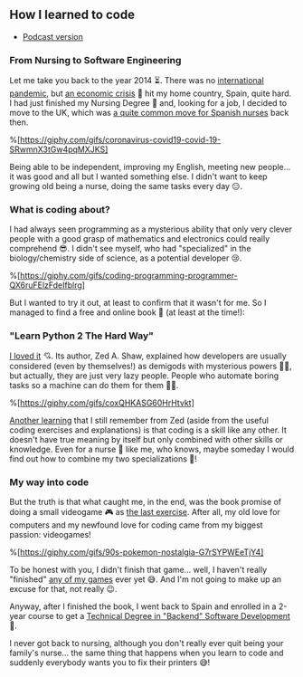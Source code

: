 ## How I learned to code

* [Podcast version](https://anchor.fm/gabriel-romaymachado/episodes/How-I-learned-to-code-euqd4j)

### From Nursing to Software Engineering

Let me take you back to the year 2014 ⏳. There was no [international pandemic](https://en.wikipedia.org/wiki/COVID-19_pandemic), but [an economic crisis](https://en.wikipedia.org/wiki/2008%E2%80%932014_Spanish_financial_crisis) 💸 hit my home country, Spain, quite hard. I had just finished my Nursing Degree 💊 and, looking for a job, I decided to move to the UK, which was [a quite common move for Spanish nurses](https://www.sciencedirect.com/science/article/pii/S0020748916301304#:~:text=From%20the%20data%20available%20to,Spanish%2Dtrained%20nurses%20working%20abroad.&text=During%20this%20period%2C%205760%20Spanish,Italy%20and%20250%20to%20Norway.) back then.


%[https://giphy.com/gifs/coronavirus-covid19-covid-19-SRwmnX3tGw4pqMXJKS]


Being able to be independent, improving my English, meeting new people... it was good and all but I wanted something else. I didn't want to keep growing old being a nurse, doing the same tasks every day 😑.


### What is coding about?

I had always seen programming as a mysterious ability that only very clever people with a good grasp of mathematics and electronics could really comprehend 😎. I didn't see myself, who had "specialized" in the biology/chemistry side of science, as a potential developer 😢.


%[https://giphy.com/gifs/coding-programming-programmer-QX6ruFElzFdeIfblrg]


But I wanted to try it out, at least to confirm that it wasn't for me. So I managed to find a free and online book 📖 (at least at the time!):

### "Learn Python 2 The Hard Way"

[I loved it](https://learnpythonthehardway.org/book/) 💘. Its author, Zed A. Shaw, explained how developers are usually considered (even by themselves!) as demigods with mysterious powers 🦸‍♀️, but actually, they are just very lazy people. People who automate boring tasks so a machine can do them for them 👩‍💻.


%[https://giphy.com/gifs/coxQHKASG60HrHtvkt]


[Another learning](https://learnpythonthehardway.org/book/advice.html) that I still remember from Zed (aside from the useful coding exercises and explanations) is that coding is a skill like any other. It doesn't have true meaning by itself but only combined with other skills or knowledge. Even for a nurse 💉 like me, who knows, maybe someday I would find out how to combine my two specializations 🔗!

### My way into code

But the truth is that what caught me, in the end, was the book promise of doing a small videogame 🎮 as [the last exercise](https://learnpythonthehardway.org/book/ex52.html). After all, my old love for computers and my newfound love for coding came from my biggest passion: videogames!


%[https://giphy.com/gifs/90s-pokemon-nostalgia-G7rSYPWEeTjY4]


To be honest with you, I didn't finish that game... well, I haven't really "finished" [any of my games](https://github.com/W01fw00d) ever yet 😅. And I'm not going to make up an excuse for that, not really 😉.

Anyway, after I finished the book, I went back to Spain and enrolled in a 2-year course to get a [Technical Degree in "Backend" Software Development](https://www.linkedin.com/in/%F0%9F%96%B1%EF%B8%8Fgabriel-romay-machado-40050a114/?locale=en_US) 📜.

I never got back to nursing, although you don't really ever quit being your family's nurse... the same thing that happens when you learn to code and suddenly everybody wants you to fix their printers 😅!